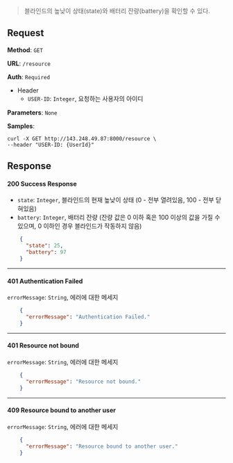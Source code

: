 > 블라인드의 높낮이 상태(state)와 배터리 잔량(battery)을 확인할 수 있다.

## Request

**Method**: `GET`

**URL**: `/resource`

**Auth**: `Required`

* Header
  * `USER-ID`: `Integer`, 요청하는 사용자의 아이디

**Parameters**: `None`

**Samples**:
```
curl -X GET http://143.248.49.87:8000/resource \
--header "USER-ID: {UserId}"
```

## Response

#### 200 Success Response
* `state`: `Integer`, 블라인드의 현재 높낮이 상태 (0 - 전부 열려있음, 100 - 전부 닫혀있음)
* `battery`: `Integer`, 배터리 잔량 (잔량 값은 0 이하 혹은 100 이상의 값을 가질 수 있으며, 0 이하인 경우 블라인드가 작동하지 않음)
```json
    {
      "state": 25,
      "battery": 97
    }
```
***
#### 401 Authentication Failed
`errorMessage`: `String`, 에러에 대한 메세지
```json
    {
      "errorMessage": "Authentication Failed."
    }
```
***
#### 401 Resource not bound
`errorMessage`: `String`, 에러에 대한 메세지
```json
    {
      "errorMessage": "Resource not bound."
    }
```
***
#### 409 Resource bound to another user
`errorMessage`: `String`, 에러에 대한 메세지
```json
    {
      "errorMessage": "Resource bound to another user."
    }
```